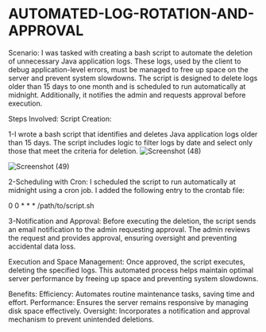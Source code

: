 # AUTOMATED-LOG-ROTATION-AND-APPROVAL
Scenario:
I was tasked with creating a bash script to automate the deletion of unnecessary Java application logs. These logs, used by the client to debug application-level errors, must be managed to free up space on the server and prevent system slowdowns. The script is designed to delete logs older than 15 days to one month and is scheduled to run automatically at midnight. Additionally, it notifies the admin and requests approval before execution.

Steps Involved:
Script Creation:

1-I wrote a bash script that identifies and deletes Java application logs older than 15 days.
The script includes logic to filter logs by date and select only those that meet the criteria for deletion.
![Screenshot (48)](https://github.com/user-attachments/assets/d725b97c-df35-4fb2-acd2-26b931ba7608)

![Screenshot (49)](https://github.com/user-attachments/assets/92a50b5e-5cb2-4a05-8273-73b3593d5587)

2-Scheduling with Cron:
I scheduled the script to run automatically at midnight using a cron job.
I added the following entry to the crontab file:

0 0 * * * /path/to/script.sh

3-Notification and Approval:
Before executing the deletion, the script sends an email notification to the admin requesting approval.
The admin reviews the request and provides approval, ensuring oversight and preventing accidental data loss.

Execution and Space Management:
Once approved, the script executes, deleting the specified logs.
This automated process helps maintain optimal server performance by freeing up space and preventing system slowdowns.

Benefits:
Efficiency: Automates routine maintenance tasks, saving time and effort.
Performance: Ensures the server remains responsive by managing disk space effectively.
Oversight: Incorporates a notification and approval mechanism to prevent unintended deletions.
